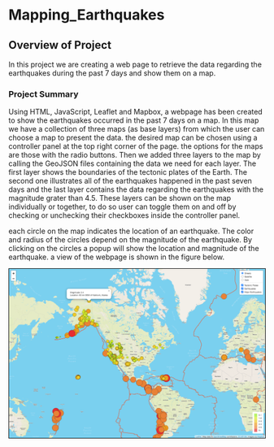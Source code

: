 # **Mapping_Earthquakes**  


## **Overview of Project**
In this project we are creating a web page to retrieve the data regarding the earthquakes during the past 7 days and show them on a map.

### **Project Summary**

Using HTML, JavaScript, Leaflet and Mapbox, a webpage has been created to show the earthquakes occurred in the past 7 days on a map. In this map we have a collection of three maps (as base layers) from which the user can choose a map to present the data. the desired map can be chosen using a controller panel at the top right corner of the page. the options for the maps are those with the radio buttons. Then we added three layers to the map by calling the GeoJSON files containing the data we  need for each layer. The first layer shows the boundaries of the tectonic plates of the Earth. The second one illustrates all of the earthquakes happened in the past seven days and the last layer contains the data regarding the earthquakes with the magnitude grater than 4.5. These layers can be shown on the map individually or together, to do so user can toggle them on and off by checking or unchecking their checkboxes inside the controller panel.
&nbsp;

each circle on the map indicates the location of an earthquake. The color and radius of the circles depend on the magnitude of the earthquake. By clicking on the circles a popup will show the location and magnitude of the earthquake. a view of the webpage is shown in the figure below.
&nbsp;


<center><img src="screen_shots/street-all-layers.png" width="850" style="border: 1px solid black"></center>
